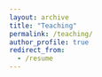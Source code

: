 ```yaml
---
layout: archive
title: "Teaching"
permalink: /teaching/
author_profile: true
redirect_from:
  - /resume
---
```


